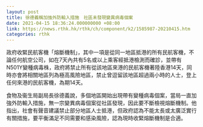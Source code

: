 ```yaml
---
layout: post
title: 徐德義稱加強外防輸入措施　社區未發現變異病毒個案
date: 2021-04-15 18:36:24.000000000 +08:00
link: https://news.rthk.hk/rthk/ch/component/k2/1585987-20210415.htm
categories: rthk
---
```


政府收緊民航客機「熔斷機制」，其中一項是從同一地區抵港的所有民航客機，不論任何航空公司，如在7天內共有5名或以上乘客經抵港檢測而確診，並帶有N501Y變種病毒株，政府將禁止所有從該地區來港的民航客機著陸香港14天，同時亦會將相關地區列為極高風險地區，禁止曾逗留該地區超過兩小時的人士，登上任何來港的民航客機，為期14天。

食物及衞生局副局長徐德義說，多個地區開始出現帶有變種病毒個案，當局一直加強外防輸入措施，無一宗變異病毒個案從社區發現，因此要不斷檢視熔斷機制。他指出，社會有聲音建議禁止部分地區人士抵港，但政府認為不能太長或太廣泛實行有關措施，要平衡滿足不同需要和感染風險，認為現時收緊熔斷機制是合適。
